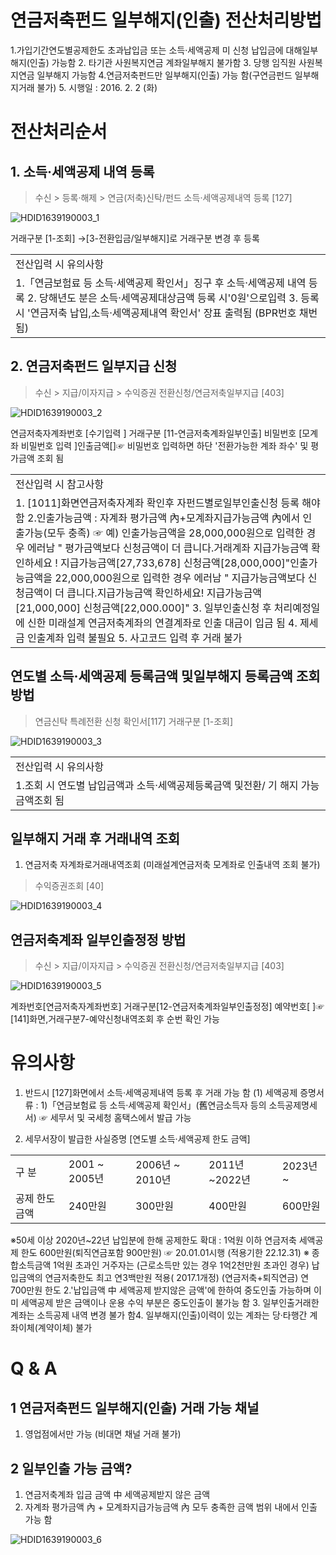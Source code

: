# 연금저축펀드 일부해지(인출) 전산처리방법
1.가입기간연도별공제한도 초과납입금 또는 소득·세액공제 미 신청 납입금에 대해일부해지(인출) 가능함
2. 타기관 사원복지연금 계좌일부해지 불가함
3. 당행 임직원 사원복지연금 일부해지 가능함
4.연금저축펀드만 일부해지(인출) 가능 함(구연금펀드 일부해지거래 불가)
5. 시행일 : 2016. 2. 2 (화)
# 전산처리순서
## 1. 소득·세액공제 내역 등록
> 수신 > 등록·해제 > 연금(저축)신탁/펀드 소득·세액공제내역 등록 [127]

![HDID1639190003_1](HDID1639190003_1.jpg)

거래구분 [1-조회] →[3-전환입금/일부해지]로 거래구분 변경 후 등록

<table><tbody><tr>
<td>
전산입력 시 유의사항</td></tr><tr>
<td>1.「연금보험료 등 소득·세액공제 확인서」징구 후 소득·세액공제 내역 등록
2. 당해년도 분은 소득·세액공제대상금액 등록 시'0원'으로입력
3. 등록 시 '연금저축 납입,소득·세액공제내역 확인서' 장표 출력됨 (BPR번호 채번됨)</td></tr></tbody>
</table>


## 2. 연금저축펀드 일부지급 신청
> 수신 > 지급/이자지급 > 수익증권 전환신청/연금저축일부지급 [403]

![HDID1639190003_2](HDID1639190003_2.jpg)

연금저축자계좌번호 [수기입력 ]
거래구분 [11-연금저축계좌일부인출]
비밀번호 [모계좌 비밀번호 입력 ]인출금액[]☞ 비밀번호 입력하면 하단 '전환가능한 계좌 좌수' 및 평가금액 조회 됨

<table><tbody><tr>
<td>
전산입력 시 참고사항</td></tr><tr>
<td>1. [1011]화면연금저축자계좌 확인후 자펀드별로일부인출신청 등록 해야 함
2.인출가능금액 : 자계좌 평가금액 內+모계좌지급가능금액 內에서 인출가능(모두 충족)
☞ 예) 인출가능금액을 28,000,000원으로 입력한 경우 에러남
" 평가금액보다 신청금액이 더 큽니다.거래계좌 지급가능금액 확인하세요 ! 지급가능금액[27,733,678] 신청금액[28,000,000]"인출가능금액을 22,000,000원으로 입력한 경우 에러남
" 지급가능금액보다 신청금액이 더 큽니다.지급가능금액 확인하세요! 지급가능금액[21,000,000] 신청금액[22,000.000]"
3. 일부인출신청 후 처리예정일에 신한 미래설계 연금저축계좌의 연결계좌로 인출 대금이 입금 됨
4. 제세금 인출계좌 입력 불필요
5. 사고코드 입력 후 거래 불가</td></tr></tbody>
</table>


## 연도별 소득·세액공제 등록금액 및일부해지 등록금액 조회 방법
> 연금신탁 특례전환 신청 확인서[117]
거래구분 [1-조회]

![HDID1639190003_3](HDID1639190003_3.jpg)


<table><tbody><tr>
<td>
전산입력 시 유의사항</td></tr><tr>
<td>
1.조회 시 연도별 납입금액과 소득·세액공제등록금액 및전환/ 기 해지 가능금액조회 됨</td></tr></tbody>
</table>


## 일부해지 거래 후 거래내역 조회
1. 연금저축 자계좌로거래내역조회
(미래설계연금저축 모계좌로 인출내역 조회 불가)
> 수익증권조회 [40]

![HDID1639190003_4](HDID1639190003_4.jpg)

## 연금저축계좌 일부인출정정 방법
> 수신 > 지급/이자지급 > 수익증권 전환신청/연금저축일부지급 [403]

![HDID1639190003_5](HDID1639190003_5.jpg)

계좌번호[연금저축자계좌번호]
거래구분[12-연금저축계좌일부인출정정]
예약번호[ ]☞ [141]화면,거래구분7-예약신청내역조회 후 순번 확인 가능
# 유의사항
1. 반드시 [127]화면에서 소득·세액공제내역 등록 후 거래 가능 함
(1) 세액공제 증명서류 :
1)「연금보험료 등 소득·세액공제 확인서」(舊연금소득자 등의 소득공제명세서)
☞ 세무서 및 국세청 홈택스에서 발급 가능
2) 세무서장이 발급한 사실증명
[연도별 소득·세액공제 한도 금액]

<table><tbody><tr>
<td>
구 분</td>
<td>
2001 ~ 2005년</td>
<td>
2006년 ~ 2010년</td>
<td>
2011년 ~2022년</td>
<td>
2023년 ~</td></tr><tr>
<td>
공제 한도 금액</td>
<td>
240만원</td>
<td>
300만원</td>
<td>
400만원</td>
<td>
600만원</td></tr></tbody>
</table>


※50세 이상 2020년~22년 납입분에 한해 공제한도 확대 : 1억원 이하 연금저축
세액공제 한도 600만원(퇴직연금포함 900만원)
☞ 20.01.01시행 (적용기한 22.12.31)
※ 종합소득금액 1억원 초과인 거주자는 (근로소득만 있는 경우 1억2천만원 초과인 경우) 납입금액의 연금저축한도 최고 연3백만원 적용( 2017.1개정)
(연금저축+퇴직연금) 연 700만원 한도
2.'납입금액 中 세액공제 받지않은 금액'에 한하여 중도인출 가능하며 이미 세액공제 받은 금액이나 운용
수익 부분은 중도인출이 불가능 함
3. 일부인출거래한 계좌는 소득공제 내역 변경 불가 함4.
일부해지(인출)이력이 있는 계좌는 당·타행간 계좌이체(계약이체) 불가
# Q & A
## 1 연금저축펀드 일부해지(인출) 거래 가능 채널
1. 영업점에서만 가능 (비대면 채널 거래 불가)
## 2 일부인출 가능 금액?
1. 연금저축계좌 입금 금액 中 세액공제받지 않은 금액
2. 자계좌 평가금액 內 + 모계좌지급가능금액 內 모두 충족한 금액 범위 내에서 인출 가능 함

![HDID1639190003_6](HDID1639190003_6.jpg)


